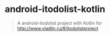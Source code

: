 # android-itodolist-kotlin

> A android-itodolist project with Kotlin for http://www.vladlin.ru/#/itodolistproject

